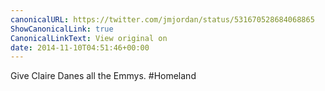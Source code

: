 ```yaml
---
canonicalURL: https://twitter.com/jmjordan/status/531670528684068865
ShowCanonicalLink: true
CanonicalLinkText: View original on
date: 2014-11-10T04:51:46+00:00
---
```

Give Claire Danes all the Emmys. #Homeland